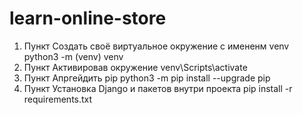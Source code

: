 # learn-online-store

1) Пункт
	Создать своё виртуальное окружение с имененм venv
	python3 -m (venv) venv
2) Пункт
	Активировав окружение
	venv\Scripts\activate
3) Пункт
	Апргейдить pip
	python3 -m pip install --upgrade pip
4) Пункт
	Установка Django и пакетов внутри проекта
	pip install -r requirements.txt
